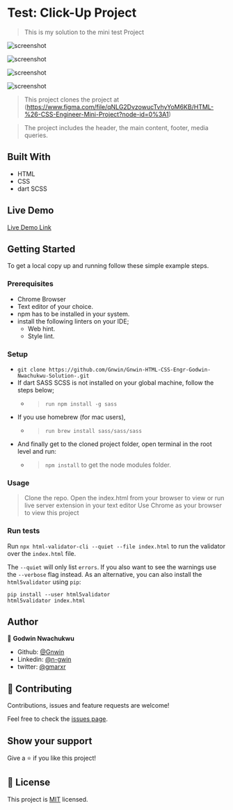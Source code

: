 
# Test: Click-Up Project

> This is my solution to the mini test Project

![screenshot](https://raw.githubusercontent.com/Gnwin/Gnwin-HTML-CSS-Engr-Godwin-Nwachukwu-Solution-/solution/assets/images/Screenshot%20from%202020-12-30%2015-49-09.png)

![screenshot](https://raw.githubusercontent.com/Gnwin/Gnwin-HTML-CSS-Engr-Godwin-Nwachukwu-Solution-/solution/assets/images/Screenshot%20from%202020-12-30%2015-49-09.png)

![screenshot](https://raw.githubusercontent.com/Gnwin/Gnwin-HTML-CSS-Engr-Godwin-Nwachukwu-Solution-/solution/assets/images/Screenshot%20from%202020-12-30%2015-49-09.png)

![screenshot](https://raw.githubusercontent.com/Gnwin/Gnwin-HTML-CSS-Engr-Godwin-Nwachukwu-Solution-/solution/assets/images/Screenshot%20from%202020-12-30%2015-49-09.png)

> This project clones the project at (https://www.figma.com/file/qNLG2DvzowucTvhyYoM6KB/HTML-%26-CSS-Engineer-Mini-Project?node-id=0%3A1)

> The project includes the header, the main content, footer, media queries.

## Built With

- HTML
- CSS
- dart SCSS

## Live Demo

[Live Demo Link](https://raw.githack.com/Gnwin/Godwin-Eraani-Next-Web-project/nextweb/index.html)

## Getting Started

To get a local copy up and running follow these simple example steps.

### Prerequisites

- Chrome Browser
- Text editor of your choice.
- npm has to be installed in your system.
- install the following linters on your IDE;
  - Web hint.
  - Style lint.

### Setup

- `git clone https://github.com/Gnwin/Gnwin-HTML-CSS-Engr-Godwin-Nwachukwu-Solution-.git`
- If dart SASS SCSS is not installed on your global machine, follow the steps below;
	- > `run npm install -g sass`
- If you use homebrew (for mac users),
	- > `run brew install sass/sass/sass`
- And finally get to the cloned project folder, open terminal in the root level and run:
	- > `npm install` to get the node modules folder.

### Usage

> Clone the repo.
> Open the index.html from your browser to view or run live server extension in your text editor
> Use Chrome as your browser to view this project

### Run tests

Run `npx html-validator-cli --quiet --file index.html` to run the validator over the `index.html` file.

The `--quiet` will only list `errors`. If you also want to see the warnings use the `--verbose` flag instead.
As an alternative, you can also install the `html5validator` using `pip`:

```
pip install --user html5validator
html5validator index.html
```

## Author

👤 **Godwin Nwachukwu**

- Github: [@Gnwin](https://github.com/Gnwin)
- Linkedin: [@n-gwin](https://www.linkedin.com/in/n-gwin/)
- twitter: [@gmarxr](https://www.twitter.com/gmarxr)


## 🤝 Contributing

Contributions, issues and feature requests are welcome!

Feel free to check the [issues page](https://github.com/Gnwin/Godwin-Eraani-Next-Web-project/issues).

## Show your support

Give a ⭐️ if you like this project!

## 📝 License

This project is [MIT](https://www.mit.edu/~amini/LICENSE.md) licensed.



